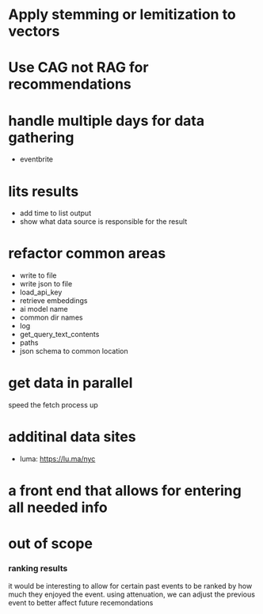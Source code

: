 # Apply stemming or lemitization to vectors

# Use CAG not RAG for recommendations

# handle multiple days for data gathering
* eventbrite

# lits results
* add time to list output
* show what data source is responsible for the result

# refactor common areas
* write to file
* write json to file
* load_api_key
* retrieve embeddings
* ai model name
* common dir names
* log
* get_query_text_contents
* paths
* json schema to common location

# get data in parallel
speed the fetch process up

# additinal data sites
* luma: https://lu.ma/nyc

# a front end that allows for entering all needed info

# out of scope
### ranking results
it would be interesting to allow for certain past events to be ranked by how much they enjoyed the event. using attenuation, we can adjust the previous event to better affect future recemondations 

